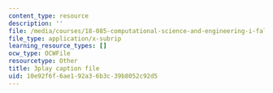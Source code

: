 ```yaml
---
content_type: resource
description: ''
file: /media/courses/18-085-computational-science-and-engineering-i-fall-2008/10e92f6f6ae192a36b3c39b8052c92d5_bElQTlIWCr8.srt
file_type: application/x-subrip
learning_resource_types: []
ocw_type: OCWFile
resourcetype: Other
title: 3play caption file
uid: 10e92f6f-6ae1-92a3-6b3c-39b8052c92d5
---
```


